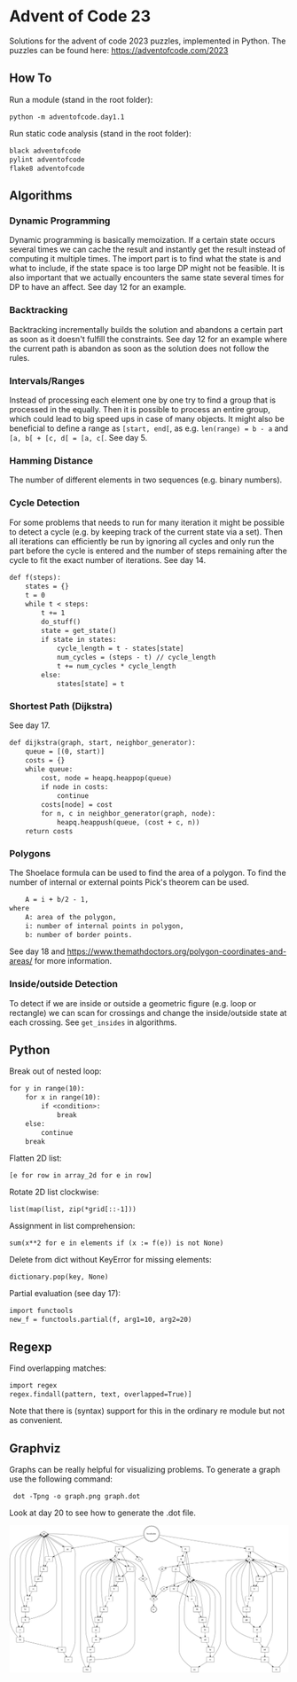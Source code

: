 # Advent of Code 23

Solutions for the advent of code 2023 puzzles, implemented in Python. The
puzzles can be found here: https://adventofcode.com/2023

## How To

Run a module (stand in the root folder):
```
python -m adventofcode.day1.1
```

Run static code analysis (stand in the root folder):
```
black adventofcode
pylint adventofcode
flake8 adventofcode

```

## Algorithms

### Dynamic Programming

Dynamic programming is basically memoization. If a certain state occurs several times we can cache
the result and instantly get the result instead of computing it multiple times. The import part is
to find what the state is and what to include, if the state space is too large DP might not be
feasible. It is also important that we actually encounters the same state several times for DP to
have an affect. See day 12 for an example.

### Backtracking

Backtracking incrementally builds the solution and abandons a certain part as soon as it doesn't
fulfill the constraints. See day 12 for an example where the current path is abandon as soon as the
solution does not follow the rules.

### Intervals/Ranges

Instead of processing each element one by one try to find a group that is processed in the equally.
Then it is possible to process an entire group, which could lead to big speed ups in case of many
objects. It might also be beneficial to define a range as `[start, end[`, as e.g.
`len(range) = b - a` and `[a, b[ + [c, d[ = [a, c[`. See day 5.

### Hamming Distance

The number of different elements in two sequences (e.g. binary numbers).

### Cycle Detection

For some problems that needs to run for many iteration it might be possible to detect a cycle
(e.g. by keeping track of the current state via a set). Then all iterations can efficiently be run
by ignoring all cycles and only run the part before the cycle is entered and the number of steps
remaining after the cycle to fit the exact number of iterations. See day 14.

```
def f(steps):
    states = {}
    t = 0
    while t < steps:
        t += 1
        do_stuff()
        state = get_state()
        if state in states:
            cycle_length = t - states[state]
            num_cycles = (steps - t) // cycle_length
            t += num_cycles * cycle_length
        else:
            states[state] = t
```

### Shortest Path (Dijkstra)

See day 17.

```
def dijkstra(graph, start, neighbor_generator):
    queue = [(0, start)]
    costs = {}
    while queue:
        cost, node = heapq.heappop(queue)
        if node in costs:
            continue
        costs[node] = cost
        for n, c in neighbor_generator(graph, node):
            heapq.heappush(queue, (cost + c, n))
    return costs
```

### Polygons

The Shoelace formula can be used to find the area of a polygon. To find the number of internal or
external points Pick's theorem can be used.
```
    A = i + b/2 - 1,
where
    A: area of the polygon,
    i: number of internal points in polygon,
    b: number of border points.
```
See day 18 and https://www.themathdoctors.org/polygon-coordinates-and-areas/ for more information.

### Inside/outside Detection

To detect if we are inside or outside a geometric figure (e.g. loop or rectangle) we can scan for
crossings and change the inside/outside state at each crossing. See `get_insides` in algorithms.

## Python

Break out of nested loop:

```
for y in range(10):
    for x in range(10):
        if <condition>:
            break
    else:
        continue
    break
```

Flatten 2D list:
```
[e for row in array_2d for e in row]
```

Rotate 2D list clockwise:
```
list(map(list, zip(*grid[::-1]))
```

Assignment in list comprehension:
```
sum(x**2 for e in elements if (x := f(e)) is not None)
```

Delete from dict without KeyError for missing elements:
```
dictionary.pop(key, None)
```

Partial evaluation (see day 17):
```
import functools
new_f = functools.partial(f, arg1=10, arg2=20)
```

## Regexp

Find overlapping matches:
```
import regex
regex.findall(pattern, text, overlapped=True)]
```
Note that there is (syntax) support for this in the ordinary re module but not as convenient.


## Graphviz

Graphs can be really helpful for visualizing problems. To generate a graph use the following command:

```
 dot -Tpng -o graph.png graph.dot
```
Look at day 20 to see how to generate the .dot file.

<img src="adventofcode/day20/graph.png"/>
